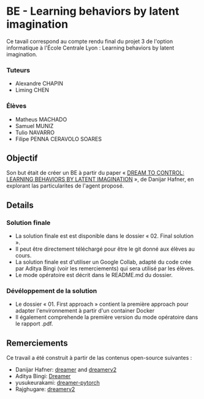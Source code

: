 # BE - Learning behaviors by latent imagination

Ce tavail correspond au compte rendu final du projet 3 de l'option informatique à l'École Centrale Lyon : Learning behaviors by latent imagination. 

### Tuteurs
- Alexandre CHAPIN
- Liming CHEN

### Élèves
- Matheus MACHADO
- Samuel MUNIZ
- Tulio NAVARRO
- Filipe PENNA CERAVOLO SOARES

## Objectif

Son but était de créer un BE à partir du paper « [DREAM TO CONTROL: LEARNING BEHAVIORS BY LATENT IMAGINATION](https://arxiv.org/pdf/1912.01603.pdf) », de Danijar Hafner, en explorant las particularites de l'agent proposé. 

## Details

### Solution finale

- La solution finale est est disponible dans le dossier « 02. Final solution ».
- Il peut être directement téléchargé pour être le git donné aux élèves au cours.
- La solution finale est d'utiliser un Google Collab, adapté du code crée par Aditya Bingi (voir les remerciements) qui sera utilisé par les élèves.
- Le mode opératoire est décrit dans le README.md du dossier.

### Dévéloppement de la solution
- Le dossier « 01. First approach » contient la première approach pour adapter l'environnement à partir d'un container Docker 
- Il également comprehende la première version du mode opératoire dans le rapport .pdf.

## Remerciements

Ce travail a été construit à partir de las contenus open-source suivantes :

- Danijar Hafner: [dreamer](https://github.com/danijar/dreamer) and [dreamerv2](https://github.com/danijar/dreamerv2)
- Aditya Bingi: [Dreamer](https://github.com/adityabingi/Dreamer)
- yusukeurakami: [dreamer-pytorch](https://github.com/yusukeurakami/dreamer-pytorch)
- Rajghugare: [dreamerv2](https://github.com/RajGhugare19/dreamerv2)
